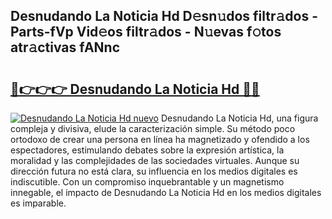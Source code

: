 ## Desnudando La Noticia Hd D𝚎sn𝚞dos filtr𝚊dos - Parts-fVp Vid𝚎os filtr𝚊dos - N𝚞evas f𝚘tos atr𝚊ctivas fANnc

# <h2><a href="http://mbcsn31.tromn.icu/?c=Desnudando+La+Noticia+Hd">🔗👉👉👉 Desnudando La Noticia Hd 🔗🔗</a></h2>

[![Desnudando La Noticia Hd nuevo](https://i.imgur.com/pEAQMta.gif)](http://mbcsn31.tromn.icu/?c=Desnudando+La+Noticia+Hd)
Desnudando La Noticia Hd, una figura compleja y divisiva, elude la caracterización simple. Su método poco ortodoxo de crear una persona en línea ha magnetizado y ofendido a los espectadores, estimulando debates sobre la expresión artística, la moralidad y las complejidades de las sociedades virtuales. Aunque su dirección futura no está clara, su influencia en los medios digitales es indiscutible. Con un compromiso inquebrantable y un magnetismo innegable, el impacto de Desnudando La Noticia Hd en los medios digitales es imparable.
